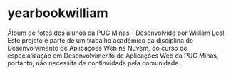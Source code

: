 # yearbookwilliam
Álbum de fotos dos alunos da PUC Minas - Desenvolvido por William Leal
Este projeto é parte de um trabalho acadêmico da disciplina de Desenvolvimento de Aplicações Web na Nuvem,
do curso de especialização em Desenvolvimento de Aplicações Web da PUC Minas, portanto, não necessita de continuidade
pela comunidade.
